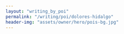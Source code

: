 ```yaml
---
layout: "writing_by_poi"
permalink: "/writing/poi/dolores-hidalgo"
header-img: "assets/owner/hero/pois-bg.jpg"
---
```

